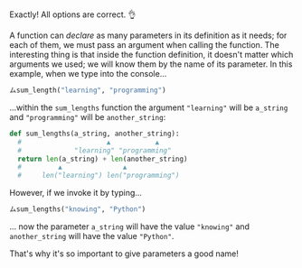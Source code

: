 Exactly! All options are correct. :ok_hand:

A function can _declare_ as many parameters in its definition as it needs; for each of them, we must pass an argument when calling the function. The interesting thing is that inside the function definition, it doesn't matter which arguments we used; we will know them by the name of its parameter. In this example, when we type into the console...

```python
ムsum_length("learning", "programming")
```
...within the `sum_lengths` function the argument `"learning"` will be `a_string` and `"programming"` will be `another_string`:

```python
def sum_lengths(a_string, another_string):
  #                 	▲       	▲
  #          	"learning" "programming"
  return len(a_string) + len(another_string)
  #        	▲              	▲
  # 	len("learning") len("programming")
```

However, if we invoke it by typing...

```python
ムsum_lengths("knowing", "Python")
```

... now the parameter `a_string` will have the value `"knowing"` and `another_string` will have the value `"Python"`.

That's why it's so important to give parameters a good name!
